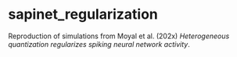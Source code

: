 # sapinet_regularization
Reproduction of simulations from Moyal et al. (202x) _Heterogeneous quantization regularizes spiking neural network activity_.
